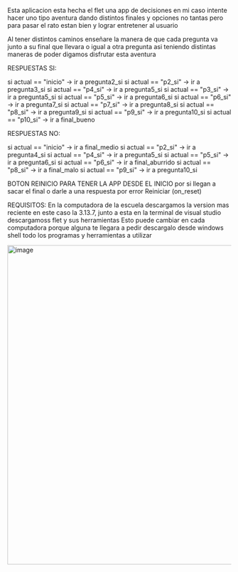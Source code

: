 Esta aplicacion esta hecha el flet una app de decisiones en mi caso intente hacer uno tipo aventura dando distintos finales y opciones no tantas pero para pasar el rato estan bien y lograr entretener al usuario

Al tener distintos caminos enseñare la manera de que cada pregunta va junto a su final que llevara o igual a otra pregunta asi teniendo distintas maneras de poder digamos disfrutar esta aventura 

RESPUESTAS SI:

si actual == "inicio" → ir a pregunta2_si
si actual == "p2_si" → ir a pregunta3_si
si actual == "p4_si" → ir a pregunta5_si
si actual == "p3_si" → ir a pregunta5_si
si actual == "p5_si" → ir a pregunta6_si
si actual == "p6_si" → ir a pregunta7_si
si actual == "p7_si" → ir a pregunta8_si
si actual == "p8_si" → ir a pregunta9_si
si actual == "p9_si" → ir a pregunta10_si
si actual == "p10_si" → ir a final_bueno

RESPUESTAS NO:

si actual == "inicio" → ir a final_medio
si actual == "p2_si" → ir a pregunta4_si
si actual == "p4_si" → ir a pregunta5_si
si actual == "p5_si" → ir a pregunta6_si
si actual == "p6_si" → ir a final_aburrido
si actual == "p8_si" → ir a final_malo
si actual == "p9_si" → ir a pregunta10_si

BOTON REINICIO PARA TENER LA APP DESDE EL INICIO por si llegan a sacar el final o darle a una respuesta por error
Reiniciar (on_reset)

REQUISITOS: 
En la computadora de la escuela descargamos la version mas reciente en este caso la 3.13.7, junto a esta en la terminal de visual studio descargamoss flet y sus herramientas
Esto puede cambiar en cada computadora porque alguna te llegara a pedir descargalo desde windows shell todo los programas y herramientas a utilizar

<img width="1267" height="718" alt="image" src="https://github.com/user-attachments/assets/3e713559-681d-4588-907d-aaf5b033de75" />
